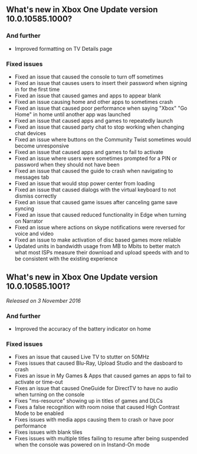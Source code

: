 ## What's new in Xbox One Update version 10.0.10585.1000?

### And further
- Improved formatting on TV Details page

### Fixed issues
- Fixed an issue that caused the console to turn off sometimes
- Fixed an issue that causes users to insert their password when signing in for the first time
- Fixed an issue that caused games and apps to appear blank
- Fixed an issue causing home and other apps to sometimes crash
- Fixed an issue that caused poor performance when saying  "Xbox" <pause> "Go Home" in home until another app was launched
- Fixed an issue that caused apps and games to repeatedly launch
- Fixed an issue that caused party chat to stop working when changing chat devices
- Fixed an issue where buttons on the Community Twist sometimes would become unresponsive
- Fixed an issue that caused apps and games to fail to activate
- Fixed an issue where users were sometimes prompted for a PIN or password when they should not have been
- Fixed an issue that caused the guide to crash when navigating to messages tab
- Fixed an issue that would stop power center from loading
- Fixed an issue that caused dialogs with the virtual keyboard to not dismiss correctly
- Fixed an issue that caused game issues after canceling game save syncing
- Fixed an issue that caused reduced functionality in Edge when turning on Narrator
- Fixed an issue where actions on skype notifications were reversed for voice and video
- Fixed an issue to make activation of disc based games more reliable
- Updated units in bandwidth usage from MB to Mbits to better match what most ISPs measure their download and upload speeds with and to be consistent with the existing experience

## What's new in Xbox One Update version 10.0.10585.1001?
_Released on 3 November 2016_

### And further
- Improved the accuracy of the battery indicator on home

### Fixed issues
- Fixes an issue that caused Live TV to stutter on 50MHz
- Fixes issues that caused Blu-Ray, Upload Studio and the dasboard to crash
- Fixes an issue in My Games & Apps that caused games an apps to fail to activate or time-out
- Fixes an issue that caused OneGuide for DirectTV to have no audio when turning on the console
- Fixes "ms-resource" showing up in titles of games and DLCs
- Fixes a false recognition with room noise that caused High Contrast Mode to be enabled
- Fixes issues with media apps causing them to crash or have poor performance
- Fixes issues with blank tiles
- Fixes issues with multiple titles failing to resume after being suspended when the console was powered on in Instand-On mode